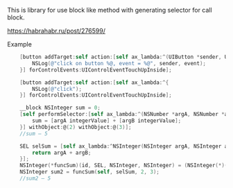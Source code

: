This is library for use block like method with generating selector for call block.

https://habrahabr.ru/post/276599/

Example
```objective-c
    [button addTarget:self action:[self ax_lambda:^(UIButton *sender, UIEvent *event){
        NSLog(@"click on button %@, event = %@", sender, event);
    }] forControlEvents:UIControlEventTouchUpInside];
```   
``` objective-c
    [button addTarget:self action:[self ax_lambda:^{
        NSLog(@"click");
    }] forControlEvents:UIControlEventTouchUpInside];
```   
``` objective-c
    __block NSInteger sum = 0;
    [self performSelector:[self ax_lambda:^(NSNumber *argA, NSNumber *argB) {
        sum = [argA integerValue] + [argB integerValue];
    }] withObject:@(2) withObject:@(3)];
    //sum — 5
```   
``` objective-c
    SEL selSum = [self ax_lambda:^NSInteger(NSInteger argA, NSInteger argB){
        return argA + argB;
    }];
    NSInteger(*funcSum)(id, SEL, NSInteger, NSInteger) = (NSInteger(*)(id, SEL, NSInteger, NSInteger))objc_msgSend;
    NSInteger sum2 = funcSum(self, selSum, 2, 3);
    //sum2 — 5
```
